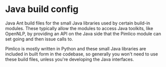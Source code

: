 Java build config
=================

Java Ant build files for the small Java libraries used by certain build-in modules. These typically 
allow the modules to access Java toolkits, like OpenNLP, by providing an API on the Java side that 
the Pimlico module can set going and then issue calls to.

Pimlico is mostly written in Python and these small Java libraries are included in built form in the 
codebase, so generally you won't need to use these build files, unless you're developing the Java 
interfaces.